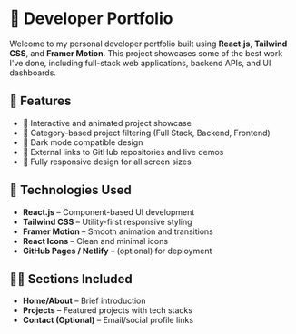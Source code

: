 # 💼 Developer Portfolio

Welcome to my personal developer portfolio built using **React.js**, **Tailwind CSS**, and **Framer Motion**. This project showcases some of the best work I've done, including full-stack web applications, backend APIs, and UI dashboards.

## 🚀 Features

- 🎯 Interactive and animated project showcase
- 📂 Category-based project filtering (Full Stack, Backend, Frontend)
- 🌙 Dark mode compatible design
- 🔗 External links to GitHub repositories and live demos
- 📱 Fully responsive design for all screen sizes

## 🧰 Technologies Used

- **React.js** – Component-based UI development
- **Tailwind CSS** – Utility-first responsive styling
- **Framer Motion** – Smooth animation and transitions
- **React Icons** – Clean and minimal icons
- **GitHub Pages / Netlify** – (optional) for deployment

## 🧑‍💻 Sections Included

- **Home/About** – Brief introduction
- **Projects** – Featured projects with tech stacks
- **Contact (Optional)** – Email/social profile links
